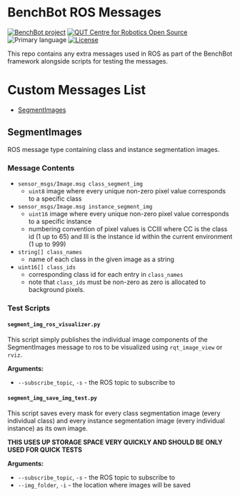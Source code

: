 # BenchBot ROS Messages

[![BenchBot project](https://img.shields.io/badge/collection-BenchBot-%231a2857)](http://benchbot.org)
[![QUT Centre for Robotics Open Source](https://github.com/qcr/qcr.github.io/raw/master/misc/badge.svg)](https://qcr.github.io)
![Primary language](https://img.shields.io/github/languages/top/qcr/benchbot_eval)
[![License](https://img.shields.io/github/license/qcr/benchbot_eval)](./LICENSE.txt)

This repo contains any extra messages used in ROS as part of the BenchBot framework alongside scripts for testing the messages.

# Custom Messages List

- [SegmentImages](#segmentimages)

## SegmentImages

ROS message type containing class and instance segmentation images.

### Message Contents

- `sensor_msgs/Image.msg class_segment_img`
  - `uint8` image where every unique non-zero pixel value corresponds to a specific class
- `sensor_msgs/Image.msg instance_segment_img`
  - `uint16` image where every unique non-zero pixel value corresponds to a specific instance
  - numbering convention of pixel values is CCIII where CC is the class id (1 up to 65) and III is the instance id within the current environment (1 up to 999)
- `string[] class_names`
  - name of each class in the given image as a string
- `uint16[] class_ids`
  - corresponding class id for each entry in `class_names`
  - note that `class_ids` must be non-zero as zero is allocated to background pixels.

### Test Scripts

#### `segment_img_ros_visualizer.py`

This script simply publishes the individual image components of the SegmentImages message to ros to be visualized using `rqt_image_view` or `rviz`.

**Arguments:**

- `--subscribe_topic`, `-s` - the ROS topic to subscribe to

#### `segment_img_save_img_test.py`

This script saves every mask for every class segmentation image (every individual class) and every instance segmentation image (every individual instance) as its own image.

**THIS USES UP STORAGE SPACE VERY QUICKLY AND SHOULD BE ONLY USED FOR QUICK TESTS**

**Arguments:**

- `--subscribe_topic`, `-s` - the ROS topic to subscribe to
- `--img_folder`, `-i` - the location where images will be saved

